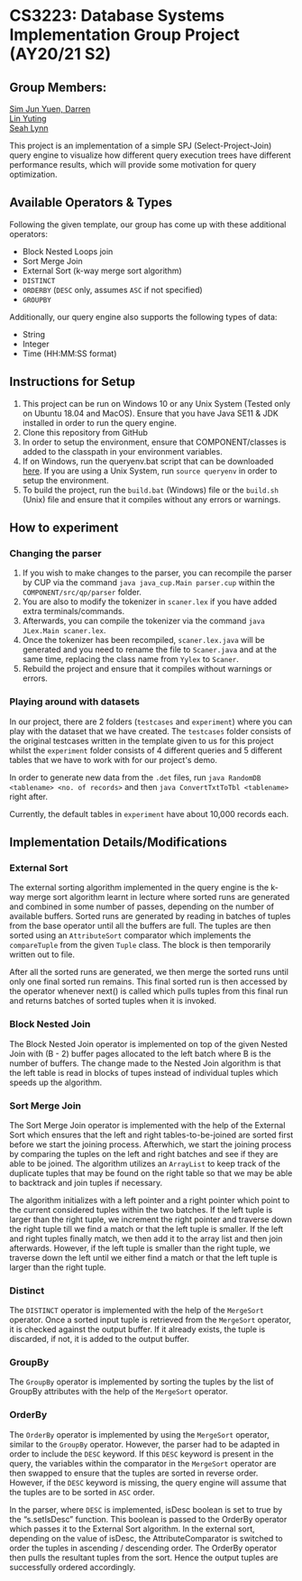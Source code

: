 
# CS3223: Database Systems Implementation Group Project (AY20/21 S2)

## Group Members:
[Sim Jun Yuen, Darren](https://github.com/Kalsyc)<br>
[Lin Yuting](https://github.com/linyutinglyt)<br>
[Seah Lynn](https://github.com/seahlynn)<br>

This project is an implementation of a simple SPJ (Select-Project-Join) query engine to visualize how different query execution trees have different performance results, which will provide some motivation for query optimization.

## Available Operators & Types

Following the given template, our group has come up with these additional operators:

- Block Nested Loops join
- Sort Merge Join
- External Sort (k-way merge sort algorithm)
- `DISTINCT`
- `ORDERBY` (`DESC` only, assumes `ASC` if not specified)
- `GROUPBY`

Additionally, our query engine also supports the following types of data:
- String
- Integer
- Time (HH:MM:SS format)

## Instructions for Setup

1) This project can be run on Windows 10 or any Unix System (Tested only on Ubuntu 18.04 and MacOS). Ensure that you have Java SE11 & JDK installed in order to run the query engine.
2) Clone this repository from GitHub
3) In order to setup the environment, ensure that COMPONENT/classes is added to the classpath in your environment variables.
4) If on Windows, run the queryenv.bat script that can be downloaded [here](http://www.comp.nus.edu.sg/~tankl/cs3223/project/queryenv.bat). If you are using a Unix System, run `source queryenv` in order to setup the environment.
5) To build the project, run the `build.bat` (Windows) file or the `build.sh` (Unix) file and ensure that it compiles without any errors or warnings.

## How to experiment
### Changing the parser
1) If you wish to make changes to the parser, you can recompile the parser by CUP via the command `java java_cup.Main parser.cup` within the `COMPONENT/src/qp/parser` folder. 
2) You are also to modify the tokenizer in `scaner.lex` if you have added extra terminals/commands. 
3) Afterwards, you can compile the tokenizer via the command `java JLex.Main scaner.lex`.
4) Once the tokenizer has been recompiled, `scaner.lex.java` will be generated and you need to rename the file to `Scaner.java` and at the same time, replacing the class name from `Yylex` to `Scaner`.
5) Rebuild the project and ensure that it compiles without warnings or errors.

### Playing around with datasets
In our project, there are 2 folders (`testcases` and `experiment`) where you can play with the dataset that we have created. The `testcases` folder consists of the original testcases written in the template given to us for this project whilst the `experiment` folder consists of 4 different queries and 5 different tables that we have to work with for our project's demo.

In order to generate new data from the `.det` files, run `java RandomDB <tablename> <no. of records>` and then `java ConvertTxtToTbl <tablename>` right after.

Currently, the default tables in `experiment` have about 10,000 records each.

## Implementation Details/Modifications
### External Sort

The external sorting algorithm implemented in the query engine is the k-way merge sort algorithm learnt in lecture where sorted runs are generated and combined in some number of passes, depending on the number of available buffers. Sorted runs are generated by reading in batches of tuples from the base operator until all the buffers are full. The tuples are then sorted using an `AttributeSort` comparator which implements the `compareTuple` from the given `Tuple` class. The block is then temporarily written out to file.

After all the sorted runs are generated, we then merge the sorted runs until only one final sorted run remains. This final sorted run is then accessed by the operator whenever next() is called which pulls tuples from this final run and returns batches of sorted tuples when it is invoked.

### Block Nested Join

The Block Nested Join operator is implemented on top of the given Nested Join with (B - 2) buffer pages allocated to the left batch where B is the number of buffers. The change made to the Nested Join algorithm is that the left table is read in blocks of tupes instead of individual tuples which speeds up the algorithm.

### Sort Merge Join

The Sort Merge Join operator is implemented with the help of the External Sort which ensures that the left and right tables-to-be-joined are sorted first before we start the joining process. Afterwhich, we start the joining process by comparing the tuples on the left and right batches and see if they are able to be joined. The algorithm utilizes an `ArrayList` to keep track of the duplicate tuples that may be found on the right table so that we may be able to backtrack and join tuples if necessary.<br>

The algorithm initializes with a left pointer and a right pointer which point to the current considered tuples within the two batches. If the left tuple is larger than the right tuple, we increment the right pointer and traverse down the right tuple till we find a match or that the left tuple is smaller. If the left and right tuples finally match, we then add it to the array list and then join afterwards. However, if the left tuple is smaller than the right tuple, we traverse down the left until we either find a match or that the left tuple is larger than the right tuple.

### Distinct
The `DISTINCT` operator is implemented with the help of the `MergeSort` operator. Once a sorted input tuple is retrieved from the `MergeSort` operator, it is checked against the output buffer. If it already exists, the tuple is discarded, if not, it is added to the output buffer. 

### GroupBy
The `GroupBy` operator is implemented by sorting the tuples by the list of GroupBy attributes with the help of the `MergeSort` operator.

### OrderBy
The `OrderBy` operator is implemented by using the `MergeSort` operator, similar to the `GroupBy` operator. However, the parser had to be adapted in order to include the `DESC` keyword. If this `DESC` keyword is present in the query, the variables within the comparator in the `MergeSort` operator are then swapped to ensure that the tuples are sorted in reverse order. However, if the `DESC` keyword is missing, the query engine will assume that the tuples are to be sorted in `ASC` order.

In the parser, where `DESC` is implemented, isDesc boolean is set to true by the “s.setIsDesc” function. This boolean is passed to the OrderBy operator which passes it to the External Sort algorithm. In the external sort, depending on the value of isDesc, the AttributeComparator is switched to order the tuples in ascending / descending order. The OrderBy operator then pulls the resultant tuples from the sort. Hence the output tuples are successfully ordered accordingly. 
